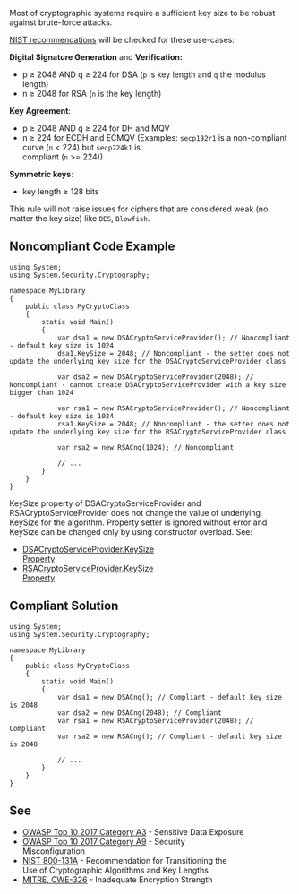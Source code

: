 
Most of cryptographic systems require a sufficient key size to be robust against brute-force attacks.

[NIST recommendations](https://nvlpubs.nist.gov/nistpubs/SpecialPublications/NIST.SP.800-131Ar2.pdf) will be checked for these use-cases:

**Digital Signature Generation** and **Verification:**

- p ≥ 2048 AND q ≥ 224 for DSA (`p` is key length and `q` the modulus length)
- n ≥ 2048 for RSA (`n` is the key length)


**Key Agreement**:

- p ≥ 2048 AND q ≥ 224 for DH and MQV
- n ≥ 224 for ECDH and ECMQV (Examples: `secp192r1` is a non-compliant curve (`n` &lt; 224) but `secp224k1` is<br>  compliant (`n` &gt;= 224))


**Symmetric keys**:

- key length ≥ 128 bits


This rule will not raise issues for ciphers that are considered weak (no matter the key size) like `DES`, `Blowfish`.

## Noncompliant Code Example


    using System;
    using System.Security.Cryptography;
    
    namespace MyLibrary
    {
        public class MyCryptoClass
        {
            static void Main()
            {
                var dsa1 = new DSACryptoServiceProvider(); // Noncompliant - default key size is 1024
                dsa1.KeySize = 2048; // Noncompliant - the setter does not update the underlying key size for the DSACryptoServiceProvider class
    
                var dsa2 = new DSACryptoServiceProvider(2048); // Noncompliant - cannot create DSACryptoServiceProvider with a key size bigger than 1024
    
                var rsa1 = new RSACryptoServiceProvider(); // Noncompliant - default key size is 1024
                rsa1.KeySize = 2048; // Noncompliant - the setter does not update the underlying key size for the RSACryptoServiceProvider class
    
                var rsa2 = new RSACng(1024); // Noncompliant
    
                // ...
            }
        }
    }


KeySize property of DSACryptoServiceProvider and RSACryptoServiceProvider does not change the value of underlying KeySize for the algorithm. Property setter is ignored without error and KeySize can be changed only by using constructor overload. See:

- [DSACryptoServiceProvider.KeySize<br>  Property](https://docs.microsoft.com/en-us/dotnet/api/system.security.cryptography.dsacryptoserviceprovider.keysize)
- [RSACryptoServiceProvider.KeySize<br>  Property](https://docs.microsoft.com/en-us/dotnet/api/system.security.cryptography.rsacryptoserviceprovider.keysize)


## Compliant Solution


    using System;
    using System.Security.Cryptography;
    
    namespace MyLibrary
    {
        public class MyCryptoClass
        {
            static void Main()
            {
                var dsa1 = new DSACng(); // Compliant - default key size is 2048
                var dsa2 = new DSACng(2048); // Compliant
                var rsa1 = new RSACryptoServiceProvider(2048); // Compliant
                var rsa2 = new RSACng(); // Compliant - default key size is 2048
    
                // ...
            }
        }
    }


## See

- [OWASP Top 10 2017 Category A3](https://www.owasp.org/index.php/Top_10-2017_A3-Sensitive_Data_Exposure) - Sensitive Data Exposure<br>
- [OWASP Top 10 2017 Category A9](https://www.owasp.org/index.php/Top_10-2017_A6-Security_Misconfiguration) - Security<br>  Misconfiguration
- [NIST 800-131A](https://nvlpubs.nist.gov/nistpubs/SpecialPublications/NIST.SP.800-131Ar1.pdf) - Recommendation for Transitioning the<br>  Use of Cryptographic Algorithms and Key Lengths
- [MITRE, CWE-326](http://cwe.mitre.org/data/definitions/326.html) - Inadequate Encryption Strength

